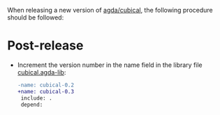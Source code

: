 When releasing a new version of
[agda/cubical](https://github.com/agda/cubical), the following
procedure should be followed:

Post-release
============

* Increment the version number in the name field in the library file
  [cubical.agda-lib](cubical.agda-lib):

  ```diff
  -name: cubical-0.2
  +name: cubical-0.3
   include: .
   depend:
  ```
